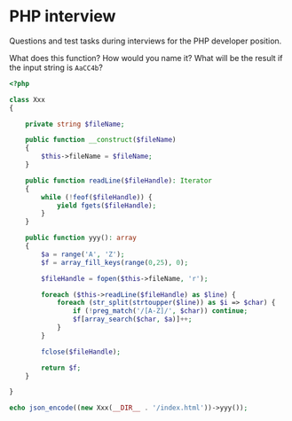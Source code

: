 # PHP interview
Questions and test tasks during interviews for the PHP developer position.

What does this function? How would you name it?
What will be the result if the input string is `AaCC4b`?
```php
<?php

class Xxx
{

    private string $fileName;

    public function __construct($fileName)
    {
        $this->fileName = $fileName;
    }

    public function readLine($fileHandle): Iterator
    {
        while (!feof($fileHandle)) {
            yield fgets($fileHandle);
        }
    }

    public function yyy(): array
    {
        $a = range('A', 'Z');
        $f = array_fill_keys(range(0,25), 0);

        $fileHandle = fopen($this->fileName, 'r');

        foreach ($this->readLine($fileHandle) as $line) {
            foreach (str_split(strtoupper($line)) as $i => $char) {
                if (!preg_match('/[A-Z]/', $char)) continue;
                $f[array_search($char, $a)]++;
            }
        }

        fclose($fileHandle);

        return $f;
    }

}

echo json_encode((new Xxx(__DIR__ . '/index.html'))->yyy());
```